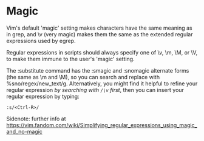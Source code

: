 # Magic

Vim's default 'magic' setting makes characters have the same
meaning as in grep, and \v (very magic) makes them the same
as the extended regular expressions used by egrep.

Regular expressions in scripts should always specify one of \v, \m, \M, or \V, to make them immune to the user's 'magic' setting.

The :substitute command has the :smagic and :snomagic alternate
forms (the same as \m and \M), so you can search and replace
with %sno/regex/new_text/g. Alternatively, you might find it
helpful to refine your regular expression *by searching with
`/\v` first*, then you can insert your regular expression by
typing:

```text
:s/<Ctrl-R>/
```

Sidenote: further info at <https://vim.fandom.com/wiki/Simplifying_regular_expressions_using_magic_and_no-magic>
